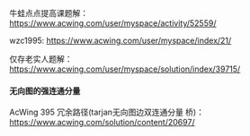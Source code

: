 
牛蛙点点提高课题解：https://www.acwing.com/user/myspace/activity/52559/

wzc1995: https://www.acwing.com/user/myspace/index/21/

仅存老实人题解：https://www.acwing.com/user/myspace/solution/index/39715/




#### 无向图的强连通分量

AcWing 395 冗余路径(tarjan无向图边双连通分量 桥)： https://www.acwing.com/solution/content/20697/

